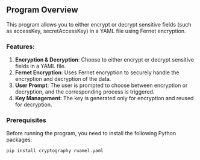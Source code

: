## Program Overview

This program allows you to either encrypt or decrypt sensitive fields (such as accessKey, secretAccessKey) in a YAML file using Fernet encryption.

### Features:
1. **Encryption & Decryption**: Choose to either encrypt or decrypt sensitive fields in a YAML file.
2. **Fernet Encryption**: Uses Fernet encryption to securely handle the encryption and decryption of the data.
3. **User Prompt**: The user is prompted to choose between encryption or decryption, and the corresponding process is triggered.
4. **Key Management**: The key is generated only for encryption and reused for decryption.

### Prerequisites

Before running the program, you need to install the following Python packages:

```bash
pip install cryptography ruamel.yaml
